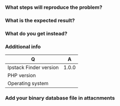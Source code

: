 ### What steps will reproduce the problem?

### What is the expected result?

### What do you get instead?

### Additional info

| Q                | A
| ---------------- | ---
| Ipstack Finder version  | 1.0.0
| PHP version      | 
| Operating system |

### Add your binary database file in attacnments
